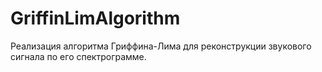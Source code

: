 # GriffinLimAlgorithm

Реализация алгоритма Гриффина-Лима для реконструкции звукового сигнала по его спектрограмме.
